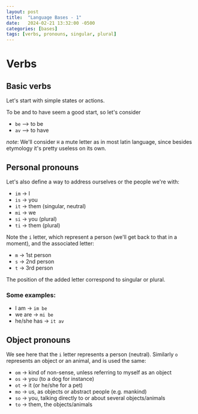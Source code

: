 ```yaml
---
layout: post
title:  "Language Bases - 1"
date:   2024-02-21 13:32:00 -0500
categories: [bases]
tags: [verbs, pronouns, singular, plural]
---
```


# Verbs

## Basic verbs

Let's start with simple states or actions.

To be and to have seem a good start, so let's consider
* `be` --> to be
* `av` --> to have

*note*:
We'll consider `H` a mute letter as in most latin language, since besides etymology it's pretty useless
on its own.  

## Personal pronouns

Let's also define a way to address ourselves or the people we're with:
* `im` -> I
* `is` -> you
* `it` -> them (singular, neutral)
* `mi` -> we
* `si` -> you (plural)
* `ti` -> them (plural)

Note the `i` letter, which represent a person (we'll get back to that in a moment), and the associated letter:
* `m` -> 1st person
* `s` -> 2nd person
* `t` -> 3rd person

The position of the added letter correspond to singular or plural.

### Some examples:
* I am -> `im be`
* we are -> `mi be`
* he/she has -> `it av`

## Object pronouns

We see here that the `i` letter represents a person (neutral). Similarly `o` represents an object or
an animal, and is used the same:
* `om` -> kind of non-sense, unless referring to myself as an object
* `os` -> you (to a dog for instance)
* `ot` -> it (or he/she for a pet)
* `mo` -> us, as objects or abstract people (e.g. mankind)
* `so` -> you, talking directly to or about several objects/animals
* `to` -> them, the objects/animals
